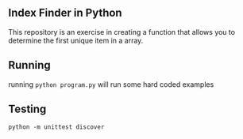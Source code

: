 ## Index Finder in Python
This repository is an exercise in creating a function that allows you to
determine the first unique item in a array.

## Running
running ```python program.py``` will run some hard coded examples

## Testing
```
python -m unittest discover
```